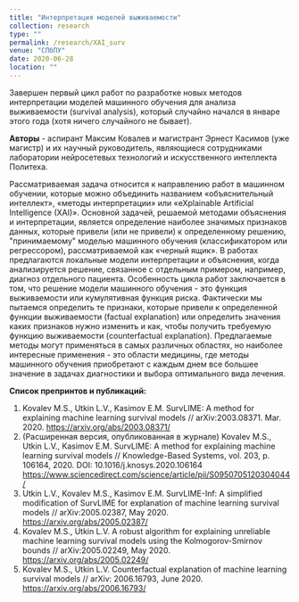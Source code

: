 ```yaml
---
title: "Интерпретация моделей выживаемости"
collection: research
type: ""
permalink: /research/XAI_surv
venue: "СПбПУ"
date: 2020-06-28
location: ""
---
```


Завершен первый цикл работ по разработке новых методов интерпретации моделей машинного обучения для анализа выживаемости (survival analysis), который случайно начался в январе этого года (хотя ничего случайного не бывает). 

**Авторы** - аспирант Максим Ковалев и магистрант Эрнест Касимов (уже магистр) и их научный руководитель, являющиеся сотрудниками лаборатории нейросетевых технологий и искусственного интеллекта Политеха.

Рассматриваемая задача относится к направлению работ в машинном обучении, которые можно объединить названием «объяснительный интеллект», «методы интерпретации» или «eXplainable Artificial Intelligence (XAI)». Основной задачей, решаемой методами объяснения и интерпретации, является определение наиболее значимых признаков данных, которые привели (или не привели) к определенному решению, "принимаемому" моделью машинного обучения (классификатором или регрессором), рассматриваемой как «черный ящик». В работах предлагаются локальные модели интерпретации и объяснения, когда анализируется решение, связанное с отдельным примером, например, диагноз отдельного пациента. Особенность цикла работ заключается в том, что решение модели машинного обучения - это функция выживаемости или кумулятивная функция риска. Фактически мы пытаемся определить те признаки, которые привели к определенной функции выживаемости (factual explanation) или определить значения каких признаков нужно изменить и как, чтобы получить требуемую функцию выживаемости (counterfactual explanation). Предлагаемые методы могут применяться в самых различных областях, но наиболее интересные применения - это области медицины, где методы машинного обучения приобретают с каждым днем все большее значение в задачах диагностики и выбора оптимального вида лечения.

**Список препринтов и публикаций:**

1. Kovalev M.S., Utkin L.V., Kasimov E.M. SurvLIME: A method for explaining machine learning survival models // arXiv:2003.08371. Mar. 2020.  <https://arxiv.org/abs/2003.08371/>
2. (Расширенная версия, опубликованная в журнале) Kovalev M.S., Utkin L.V., Kasimov E.M. SurvLIME: A method for explaining machine learning survival models // Knowledge-Based Systems, vol. 203, p. 106164, 2020. DOI: 10.1016/j.knosys.2020.106164  <https://www.sciencedirect.com/science/article/pii/S0950705120304044/>
3. Utkin L.V., Kovalev M.S., Kasimov E.M. SurvLIME-Inf: A simplified modification of SurvLIME for explanation of machine learning survival models // arXiv:2005.02387, May 2020. <https://arxiv.org/abs/2005.02387/>
4. Kovalev M.S., Utkin L.V. A robust algorithm for explaining unreliable machine learning survival models using the Kolmogorov-Smirnov bounds // arXiv:2005.02249, May 2020. <https://arxiv.org/abs/2005.02249/>
5. Kovalev M.S., Utkin L.V. Counterfactual explanation of machine learning survival models // arXiv: 2006.16793, June 2020. <https://arxiv.org/abs/2006.16793/>
